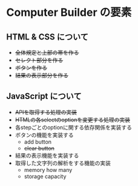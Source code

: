 # Computer Builder の要素
## HTML & CSS について
- ~~全体規定と上部の帯を作る~~
- ~~セレクト部分を作る~~
- ~~ボタンを作る~~
- ~~結果の表示部分を作る~~

## JavaScript について
- ~~APIを取得する処理の実装~~
- ~~HTMLの各selectのoptionを変更する処理の実装~~
- 各stepごとのoptionに関する依存関係を実装する
- ボタンの機能を実装する
  - add button
  - ~~clear button~~
- 結果の表示機能を実装する
- 取得した文字列の解析をする機能の実装
  - memory how many
  - storage capacity
